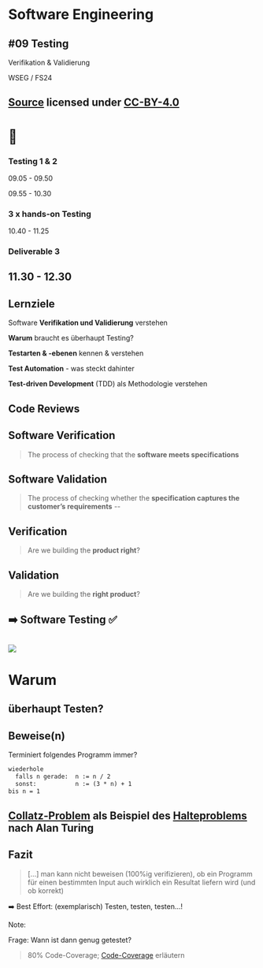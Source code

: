 # Software Engineering

## #09 Testing

Verifikation & Validierung 

WSEG / FS24

[Source](https://github.com/digital-sustainability/module-wseg/tree/24/fs/docs/slides/content/06) licensed under [CC-BY-4.0](https://github.com/digital-sustainability/module-wseg/blob/main/LICENSE)
--
# 🧱

### Testing 1 & 2

09.05 - 09.50

09.55 - 10.30

### 3 x hands-on Testing

10.40 - 11.25

### Deliverable 3

11.30 - 12.30
--
## Lernziele

Software **Verifikation und Validierung** verstehen

**Warum** braucht es überhaupt Testing?

**Testarten & -ebenen** kennen & verstehen

**Test Automation** - was steckt dahinter

**Test-driven Development** (TDD) als Methodologie verstehen

Code **Reviews**
---
## Software Verification

> The process of checking that the **software meets specifications**

## Software Validation

> The process of checking whether the **specification captures the customer’s
requirements**
--
## Verification

> Are we building the **product right**?

## Validation

> Are we building the **right product**?

➡️ Software Testing ✅
--
[![](https://miro.medium.com/v2/resize:fit:1400/format:webp/1*oVJ7JhRx9n8mvVxwf06kWA.png)](https://medium.com/@thx2001r/the-project-cartoon-root-cause-5e82e404ec8a)
---
# Warum

überhaupt Testen?
--
## Beweise(n)

Terminiert folgendes Programm immer?
```md [|2,3]
wiederhole
  falls n gerade:  n := n / 2
  sonst:           n := (3 * n) + 1
bis n = 1
```
[Collatz-Problem](https://de.wikipedia.org/wiki/Collatz-Problem) als Beispiel des
[Halteproblems](https://de.wikipedia.org/wiki/Halteproblem#Illustration) nach Alan Turing
--
## Fazit

> [...] man kann nicht beweisen (100%ig verifizieren), ob ein Programm für einen bestimmten Input auch wirklich ein Resultat liefern wird (und ob korrekt)

➡️ Best Effort: (exemplarisch) Testen, testen, testen...!

Note:

Frage: Wann ist dann genug getestet?
> 80% Code-Coverage; [Code-Coverage](https://en.wikipedia.org/wiki/Code_coverage) erläutern